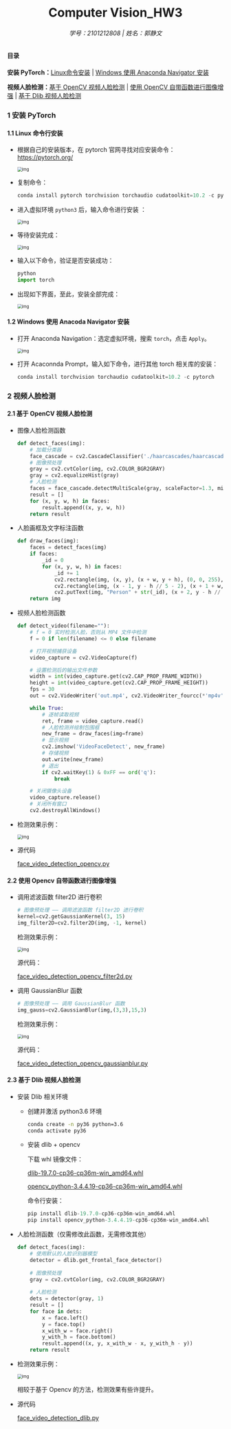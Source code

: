 <h1 align="center">
    Computer Vision_HW3
</h1>
<h6 align="center">
    学号：2101212808 | 姓名：郭静文
</h6>



#### 目录

**安装 PyTorch：**[Linux命令安装](#1.1) | [Windows 使用 Anaconda Navigator 安装](#1.2)

**视频人脸检测：**[基于 OpenCV 视频人脸检测](#2.1) | [使用 OpenCV 自带函数进行图像增强](#2.2) | [基于 Dlib 视频人脸检测](#2.3)



### 1 安装 PyTorch

#### 1.1  Linux 命令行安装

- 根据自己的安装版本，在 pytorch 官网寻找对应安装命令：https://pytorch.org/

  <img src="./figs/torch.png" alt="img" style="zoom:67%;" />

  

- 复制命令：

  ``````python
  conda install pytorch torchvision torchaudio cudatoolkit=10.2 -c pytorch
  ``````

  

- 进入虚拟环境 `python3` 后，输入命令进行安装 ：

  <img src="./figs/cmd1.png" alt="img" style="zoom:67%;" />

  

- 等待安装完成：

  <img src="./figs/cmd2.png" alt="img" style="zoom:67%;" />

  

- 输入以下命令，验证是否安装成功：

  ``````python
  python
  import torch
  ``````



- 出现如下界面，至此，安装全部完成：

  <img src="./figs/cmd3.png" alt="img" style="zoom:67%;" />





#### 1.2 Windows 使用 Anacoda Navigator 安装

- 打开 Anaconda Navigation：选定虚拟环境，搜索 `torch`，点击 `Apply`。

  <img src="./figs/gui.png" alt="img" style="zoom:67%;" />



- 打开 Acaconnda Prompt，输入如下命令，进行其他 torch 相关库的安装：

  ``````python
  conda install torchvision torchaudio cudatoolkit=10.2 -c pytorch
  ``````

  



### 2 视频人脸检测

#### 2.1 基于 OpenCV 视频人脸检测

- 图像人脸检测函数

  ``````python
  def detect_faces(img):
      # 加载分类器
      face_cascade = cv2.CascadeClassifier('./haarcascades/haarcascade_frontalface_default.xml')
      # 图像预处理
      gray = cv2.cvtColor(img, cv2.COLOR_BGR2GRAY)
      gray = cv2.equalizeHist(gray)
      # 人脸检测
      faces = face_cascade.detectMultiScale(gray, scaleFactor=1.3, minNeighbors=5)
      result = []
      for (x, y, w, h) in faces:
          result.append((x, y, w, h))
      return result
  ``````

  

- 人脸画框及文字标注函数

  ``````python
  def draw_faces(img):
      faces = detect_faces(img)
      if faces:
          _id = 0
          for (x, y, w, h) in faces:
              _id += 1
              cv2.rectangle(img, (x, y), (x + w, y + h), (0, 0, 255), 2)
              cv2.rectangle(img, (x - 1, y - h // 5 - 2), (x + 1 + w, y), (0, 0, 255), -1)
              cv2.putText(img, "Person" + str(_id), (x + 2, y - h // 15), cv2.FONT_HERSHEY_TRIPLEX, (h / 150), (0, 255, 0), 1)
      return img
  ``````

  

- 视频人脸检测函数

  ``````python
  def detect_video(filename=""):
      # f = 0 实时检测人脸，否则从 MP4 文件中检测
      f = 0 if len(filename) <= 0 else filename
  
      # 打开视频捕获设备
      video_capture = cv2.VideoCapture(f)
  
      # 设置检测后的输出文件参数
      width = int(video_capture.get(cv2.CAP_PROP_FRAME_WIDTH))
      height = int(video_capture.get(cv2.CAP_PROP_FRAME_HEIGHT))
      fps = 30
      out = cv2.VideoWriter('out.mp4', cv2.VideoWriter_fourcc(*'mp4v'), fps, (width, height))
  
      while True:
          # 逐帧读取视频
          ret, frame = video_capture.read()
          # 人脸检测并绘制包围框
          new_frame = draw_faces(img=frame)
          # 显示视频
          cv2.imshow('VideoFaceDetect', new_frame)
          # 存储视频
          out.write(new_frame)
          # 退出
          if cv2.waitKey(1) & 0xFF == ord('q'):
              break
  
      # 关闭摄像头设备
      video_capture.release()
      # 关闭所有窗口
      cv2.destroyAllWindows()
  ``````

  

- 检测效果示例：

  <img src="./figs/out_opencv.gif" alt="img" style="zoom:67%;" />

  

- 源代码

  [face_video_detection_opencv.py](./codes/face_video_detection_opencv.py)



#### 2.2 使用 Opencv 自带函数进行图像增强

- 调用滤波函数 filter2D 进行卷积

  ``````python
  # 图像预处理 —— 调用滤波函数 filter2D 进行卷积
  kernel=cv2.getGaussianKernel(3, 15)
  img_filter2D=cv2.filter2D(img, -1, kernel)
  ``````

  检测效果示例：

  <img src="./figs/out_opencv_filter2d.gif" alt="img" style="zoom:67%;" />

  源代码：

  [face_video_detection_opencv_filter2d.py](./codes/face_video_detection_opencv_filter2d.py)

  

- 调用 GaussianBlur 函数

  ``````python
  # 图像预处理 —— 调用 GaussianBlur 函数
  img_gauss=cv2.GaussianBlur(img,(3,3),15,3)
  ``````

  检测效果示例：

  <img src="./figs/out_opencv_gaussian.gif" alt="img" style="zoom:67%;" />

  源代码：

  [face_video_detection_opencv_gaussianblur.py](./codes/face_video_detection_opencv_gaussianblur.py)

  

#### 2.3 基于 Dlib 视频人脸检测

- 安装 Dlib 相关环境

  - 创建并激活 python3.6 环境

    ``````cmd
    conda create -n py36 python=3.6
    conda activate py36 
    ``````

  - 安装 dlib + opencv

    下载 whl 镜像文件：

    [dlib-19.7.0-cp36-cp36m-win_amd64.whl](./packages/dlib-19.7.0-cp36-cp36m-win_amd64.whl)

    [opencv_python-3.4.4.19-cp36-cp36m-win_amd64.whl](./packages/opencv_python-3.4.4.19-cp36-cp36m-win_amd64.whl)

    命令行安装：

    ``````python
    pip install dlib-19.7.0-cp36-cp36m-win_amd64.whl
    pip install opencv_python-3.4.4.19-cp36-cp36m-win_amd64.whl
    ``````

    

- 人脸检测函数（仅需修改此函数，无需修改其他）

  ``````python
  def detect_faces(img):
      # 使用默认的人脸识别器模型
      detector = dlib.get_frontal_face_detector()
      
      # 图像预处理
      gray = cv2.cvtColor(img, cv2.COLOR_BGR2GRAY)
      
      # 人脸检测
      dets = detector(gray, 1)
      result = []
      for face in dets:
          x = face.left()
          y = face.top()
          x_with_w = face.right()
          y_with_h = face.bottom()
          result.append((x, y, x_with_w - x, y_with_h - y))
      return result
  ``````

  

- 检测效果示例：

  <img src="./figs/out_dlib.gif" alt="img" style="zoom:67%;" />

  相较于基于 Opencv 的方法，检测效果有些许提升。

  

- 源代码

  [face_video_detection_dlib.py](./codes/face_video_detection_dlib)

